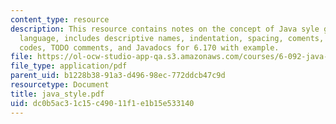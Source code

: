 ```yaml
---
content_type: resource
description: This resource contains notes on the concept of Java syle guide in Java
  language, includes descriptive names, indentation, spacing, coments, commenting
  codes, TODO comments, and Javadocs for 6.170 with example.
file: https://ol-ocw-studio-app-qa.s3.amazonaws.com/courses/6-092-java-preparation-for-6-170-january-iap-2006/dc0b5ac31c15c49011f1e1b15e533140_java_style.pdf
file_type: application/pdf
parent_uid: b1228b38-91a3-d496-98ec-772ddcb47c9d
resourcetype: Document
title: java_style.pdf
uid: dc0b5ac3-1c15-c490-11f1-e1b15e533140
---
```

